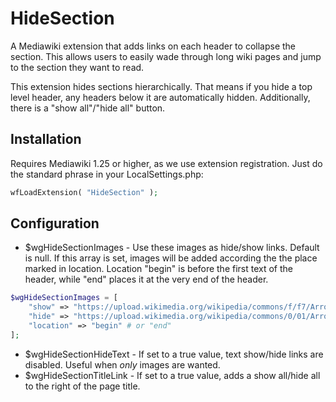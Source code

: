 # HideSection


A Mediawiki extension that adds links on each header to collapse the section.
This allows users to easily wade through long wiki pages and jump to the section
they want to read.

This extension hides sections hierarchically. That means if you hide a top level
header, any headers below it are automatically hidden.  Additionally, there is a
"show all"/"hide all" button.

## Installation

Requires Mediawiki 1.25 or higher, as we use extension registration. Just do the
standard phrase in your LocalSettings.php:

```php
wfLoadExtension( "HideSection" );
```

## Configuration

* $wgHideSectionImages - Use these images as hide/show links.  Default is null.
  If this array is set, images will be added according the the place marked in
  location. Location "begin" is before the first text of the header, while "end"
  places it at the very end of the header.

```php
$wgHideSectionImages = [
	"show" => "https://upload.wikimedia.org/wikipedia/commons/f/f7/Arrow-down-navmenu.png",
	"hide" => "https://upload.wikimedia.org/wikipedia/commons/0/01/Arrow-up-navmenu.png",
	"location" => "begin" # or "end"
];
```

* $wgHideSectionHideText - If set to a true value, text show/hide links are
  disabled. Useful when *only* images are wanted.
* $wgHideSectionTitleLink - If set to a true value, adds a show all/hide all
  to the right of the page title.
